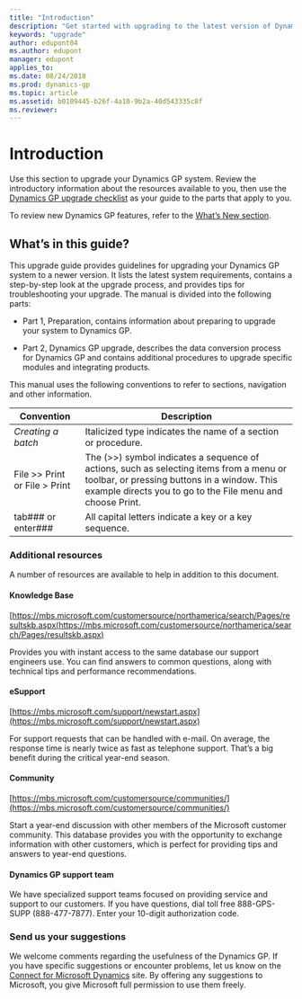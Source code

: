 ```yaml
---
title: "Introduction"
description: "Get started with upgrading to the latest version of Dynamics GP."
keywords: "upgrade"
author: edupont04
ms.author: edupont
manager: edupont
applies_to: 
ms.date: 08/24/2018
ms.prod: dynamics-gp
ms.topic: article
ms.assetid: b0109445-b26f-4a10-9b2a-40d543335c8f
ms.reviewer: 
---
```

# Introduction

Use this section to upgrade your Dynamics GP system. Review the introductory information about the resources available to you, then use the [Dynamics GP upgrade checklist](#_Microsoft_Dynamics_GP) as your guide to the parts that apply to you.  

To review new Dynamics GP features, refer to the [What’s New section](../whats-new/introduction.md).

## What’s in this guide?

This upgrade guide provides guidelines for upgrading your Dynamics GP system to a newer version. It lists the latest system requirements, contains a step-by-step look at the upgrade process, and provides tips for troubleshooting your upgrade. The manual is divided into the following parts:

- Part 1, Preparation, contains information about preparing to upgrade your system to Dynamics GP.

- Part 2, Dynamics GP upgrade, describes the data conversion process for Dynamics GP and contains additional procedures to upgrade specific modules and integrating products.

This manual uses the following conventions to refer to sections, navigation and other information.

| Convention  | Description   |
|--------------|----------------|
| *Creating a batch*   | Italicized type indicates the name of a section or procedure.  |
| File &gt;&gt; Print or File &gt; Print     | The (&gt;&gt;) symbol indicates a sequence of actions, such as selecting items from a menu or toolbar, or pressing buttons in a window. This example directs you to go to the File menu and choose Print. |
| tab###  or enter###  | All capital letters indicate a key or a key sequence.   |

### Additional resources

A number of resources are available to help in addition to this document.

#### Knowledge Base

[https://mbs.microsoft.com/customersource/northamerica/search/Pages/resultskb.aspx(https://mbs.microsoft.com/customersource/northamerica/search/Pages/resultskb.aspx)

Provides you with instant access to the same database our support engineers use. You can find answers to common questions, along with technical tips and performance recommendations.

#### eSupport

[https://mbs.microsoft.com/support/newstart.aspx](https://mbs.microsoft.com/support/newstart.aspx)

For support requests that can be handled with e-mail. On average, the response time is nearly twice as fast as telephone support. That’s a big benefit during the critical year-end season.

#### Community

[https://mbs.microsoft.com/customersource/communities/](https://mbs.microsoft.com/customersource/communities/)

Start a year-end discussion with other members of the Microsoft customer community. This database provides you with the opportunity to exchange information with other customers, which is perfect for providing tips and answers to year-end questions.

#### Dynamics GP support team

We have specialized support teams focused on providing service and support to our customers. If you have questions, dial toll free 888-GPS-SUPP (888-477-7877). Enter your 10-digit authorization code.

### Send us your suggestions

We welcome comments regarding the usefulness of the Dynamics GP. If you have specific suggestions or encounter problems, let us know on the [Connect for Microsoft Dynamics](https://connect.microsoft.com/dynamicssuggestions) site. By offering any suggestions to Microsoft, you give Microsoft full permission to use them freely.
